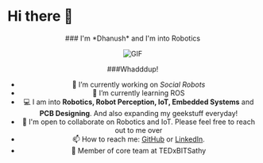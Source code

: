 # Hi there 👋


<center>### I'm *Dhanush* and I'm into Robotics






![GIF](https://media3.giphy.com/media/l3xgIANubxGWpbhjWs/giphy.gif?cid=ecf05e47iu26fay7ml3pqg3ronnbqpm9b5xnzc3m1v09k5h6&rid=giphy.gif)
<center>


###Whadddup!

- 🔭 I’m currently working on *Social Robots*
- 🌱 I’m currently learning ROS
- 💻 I am into **Robotics, Robot Perception, IoT, Embedded Systems** and **PCB Designing**. And also expanding my *<coughs>* geekstuff everyday!
- 💬 I'm open to collaborate on Robotics and IoT. Please feel free to reach out to me over 
- 📫 How to reach me: [GitHub](https://www.github.com/dhanuzch) or [LinkedIn](https://www.linkedin.com/in/dhanushbakthavatchalam-12b299a7/).
- 🎯 Member of core team at TEDxBITSathy

